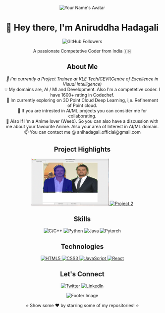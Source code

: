 <!-- Header -->
<p align="center">
  <img src="res/Screenshot 2023-09-08 at 1.06.24 PM.png" alt="Your Name's Avatar" width="80" height="50" />
</p>

<h1 align="center">👋 Hey there, I'm Aniruddha Hadagali</h1>

<p align="center">
  <!-- Add badges, for example, GitHub followers -->
  <img src="https://img.shields.io/github/followers/YourGitHubUsername?label=Followers&style=social" alt="GitHub Followers" />
  
  <!-- Add more badges as desired, like Twitter followers, stars, forks, etc. -->
</p>

<!-- Introduction -->
<p align="center">A passionate Competetive Coder from India 🇮🇳 </p>

<!-- About Me -->
<h2 align="center">About Me</h2>

<p align="center">
  <em>💼 I'm currently a Project Trainee  at KLE Tech/CEVI(Centre of Excellence in Visual Intelligence)</em><br>
  💡 My domains are, AI / Ml and Development. Also I'm a competetive coder. I have 1600+ rating in Codechef.<br>
  🌱 Im currently exploring on 3D Point Cloud Deep Learning, i,e. Refinement of Point cloud. <br>
  👯 If you are intrested in AI/ML projects you can consider me for collaborating. <br>
  💬 Also If I'm a Anime lover (Weeb). So you can also have a discussion with me about your favourite Anime. Also your area of Interest in AI/ML domain.<br>
  📫 You can contact me @ anihadagali.official@gmail.com<br>
</p>

<!-- Portfolio -->
<h2 align="center">Project Highlights</h2>

<p align="center">
  <!-- Project 1 -->
  <a href="Link to Project 1">
    <img src="res/Screenshot 2023-09-14 at 10.37.49 PM.png" alt="AI Annotation Application" width="250" height="150" />
  </a>
  <!-- Project 2 -->
  <a href="Link to Project 2">
    <img src="project2-thumbnail.png" alt="Project 2" width="250" height="150" />
  </a>
  <!-- Add more projects as desired -->
</p>

<!-- Skills -->
<h2 align="center">Skills</h2>

<p align="center">
  <!-- Badges for C/C++, Python, and Java -->
  <img src="https://img.shields.io/badge/C/C++-blue" alt="C/C++" />
  <img src="https://img.shields.io/badge/Python-green" alt="Python" />
  <img src="https://img.shields.io/badge/Java-orange" alt="Java" />

  <img src="https://img.shields.io/badge/Pytorch-Red" alt="Pytorch" />
</p>


<!-- Technologies -->
<h2 align="center">Technologies</h2>

<p align="center">
  <!-- Technology icons with links or tooltips -->
  <a href="#" title="HTML5">
    <img src="html5-icon.png" alt="HTML5" width="40" height="40" />
  </a>
  <a href="#" title="CSS3">
    <img src="css3-icon.png" alt="CSS3" width="40" height="40" />
  </a>
  <a href="#" title="JavaScript">
    <img src="javascript-icon.png" alt="JavaScript" width="40" height="40" />
  </a>
  <a href="#" title="React">
    <img src="react-icon.png" alt="React" width="40" height="40" />
  </a>
  <!-- Add more technology icons with links or tooltips as needed -->
</p>


<!-- Let's Connect -->
<h2 align="center">Let's Connect</h2>

<p align="center">
  <!-- Add social media links or icons -->
  <a href="https://twitter.com/ani_hadagali">
    <img src="twitter-icon.png" alt="Twitter" width="40" height="40" />
  </a>
  <a href="https://www.linkedin.com/in/aniruddha-hadagali-851885218/">
    <img src="linkedin-icon.png" alt="LinkedIn" width="40" height="40" />
  </a>
  <!-- Add more social media links as needed -->
</p>

<!-- Footer -->
<p align="center">
  <img src="your-cool-footer-image.png" alt="Footer Image" />
</p>

<p align="center">⭐️ Show some ❤️ by starring some of my repositories! ⭐️</p>
